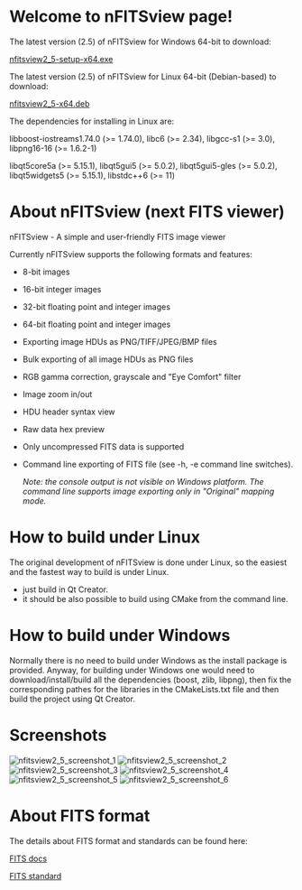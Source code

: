 # Welcome to nFITSview page!

The latest version (2.5) of nFITSview for Windows 64-bit to download:

[nfitsview2_5-setup-x64.exe](https://github.com/surhh/nfitsview/releases/download/v2.5/nfitsview2_5-setup-x64.exe)

The latest version (2.5) of nFITSview for Linux 64-bit (Debian-based) to download: 

[nfitsview2_5-x64.deb](https://github.com/surhh/nfitsview/releases/download/v2.5/nfitsview2_5-x64.deb)

The dependencies for installing in Linux are:

libboost-iostreams1.74.0 (>= 1.74.0), libc6 (>= 2.34), libgcc-s1 (>= 3.0), libpng16-16 (>= 1.6.2-1)

libqt5core5a (>= 5.15.1), libqt5gui5 (>= 5.0.2), libqt5gui5-gles (>= 5.0.2), libqt5widgets5 (>= 5.15.1), libstdc++6 (>= 11)

# About nFITSview  (next FITS viewer)
nFITSview - A simple and user-friendly FITS image viewer

Currently nFITSview supports the following formats and features:

-    8-bit images
-    16-bit integer images
-    32-bit floating point and integer images
-    64-bit floating point and integer images
-    Exporting image HDUs as PNG/TIFF/JPEG/BMP files
-    Bulk exporting of all image HDUs as PNG files
-    RGB gamma correction, grayscale and "Eye Comfort" filter
-    Image zoom in/out
-    HDU header syntax view
-    Raw data hex preview
-    Only uncompressed FITS data is supported
-    Command line exporting of FITS file  (see -h, -e command line switches).
     
     *Note: the console output is not visible on Windows platform. The command line 
     supports image exporting only in "Original" mapping mode.*

    
# How to build under Linux

The original development of nFITSview is done under Linux, so the easiest and the fastest way to build is under Linux.

- just build in Qt Creator. 
- it should be also possible to build using CMake from the command line.

# How to build under Windows

Normally there is no need to build under Windows as the install package is provided. 
Anyway, for building under Windows one would need to download/install/build all the dependencies (boost, zlib, libpng), then fix the
corresponding pathes for the libraries in the CMakeLists.txt file and then build the project using Qt Creator.


# Screenshots

![nfitsview2_5_screenshot_1](https://user-images.githubusercontent.com/109148999/233595717-fcc28b53-f58b-4e61-93fe-df0afe66eb12.png)
![nfitsview2_5_screenshot_2](https://user-images.githubusercontent.com/109148999/233595727-223111b6-fe2d-4f18-a7d9-5c7767bec441.png)
![nfitsview2_5_screenshot_3](https://user-images.githubusercontent.com/109148999/233595739-56ff3969-6f1a-44d9-82bc-2843328edd55.png)
![nfitsview2_5_screenshot_4](https://user-images.githubusercontent.com/109148999/233595743-0eff2e2c-4726-4f50-8a65-da60c278b7c2.png)
![nfitsview2_5_screenshot_5](https://user-images.githubusercontent.com/109148999/233595762-94da0668-4a56-4bd6-a99b-3410605242cb.png)
![nfitsview2_5_screenshot_6](https://user-images.githubusercontent.com/109148999/233595766-1a21ceb6-3b98-4604-8a6f-925c3f704daf.png)

# About FITS format

The details about FITS format and standards can be found here:

[FITS docs](https://fits.gsfc.nasa.gov/fits_documentation.html)

[FITS standard](https://fits.gsfc.nasa.gov/fits_standard.html)

